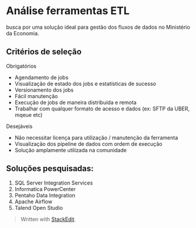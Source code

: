 # Análise ferramentas ETL

busca por uma solução ideal para gestão dos fluxos de dados no Ministério da Economia.

## Critérios de seleção

Obrigatórios
* Agendamento de jobs
* Visualização de estado dos jobs e estatísticas de sucesso
* Versionamento dos jobs
* Fácil manutenção
* Execução de jobs de maneira distribuída e remota
* Trabalhar com qualquer formato de acesso e dados (ex: SFTP da UBER, mqeue etc)

Desejáveis
* Não necessitar licença para utilização / manutenção da ferramenta
* Visualização dos pipeline de dados com ordem de execução
* Solução amplamente utilizada na comunidade

## Soluções pesquisadas:

1. SQL Server Integration Services
2. Informatica PowerCenter
3. Pentaho Data Integration
4. Apache Airflow
5. Talend Open Studio

> Written with [StackEdit](https://stackedit.io/).

